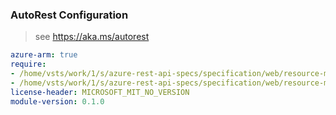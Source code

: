 ### AutoRest Configuration

> see https://aka.ms/autorest

``` yaml
azure-arm: true
require:
- /home/vsts/work/1/s/azure-rest-api-specs/specification/web/resource-manager/readme.md
- /home/vsts/work/1/s/azure-rest-api-specs/specification/web/resource-manager/readme.go.md
license-header: MICROSOFT_MIT_NO_VERSION
module-version: 0.1.0

```